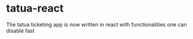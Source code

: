 # tatua-react
The tatua ticketing app is now written in react with functionalities one can disable fast
